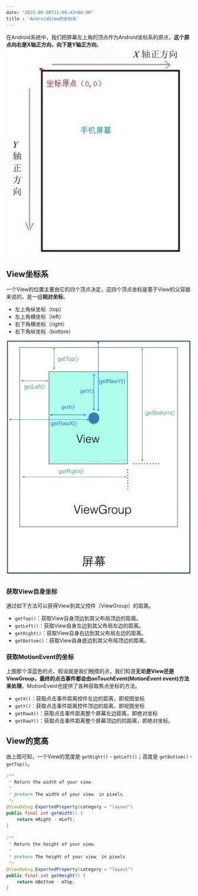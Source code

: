 ```yaml
---
date: "2025-09-08T11:08:43+08:00"
title : 'AndroidView的坐标系'
---
```


在Android系统中，我们把屏幕左上角的顶点作为Android坐标系的原点，**这个原点向右是X轴正方向，向下是Y轴正方向**。
![Android_Axis](./images/android_axis.png)

## View坐标系

 一个View的位置主要由它的四个顶点决定，这四个顶点坐标是基于View的父容器来说的，是一组**相对坐标**。

* 左上角纵坐标（top）
* 左上角横坐标（left）
* 右下角横坐标（right）
* 右下角纵坐标（bottom）

![view_axis](./images/view_axis.webp)

### 获取View自身坐标

通过如下方法可以获得View到其父控件（ViewGroup）的距离。

* `getTop()`：获取View自身顶边到其父布局顶边的距离。
* `getLeft()`：获取View自身左边到其父布局左边的距离。
* `getRight()`：获取View自身右边到其父布局左边的距离。
* `getBottom()`：获取View自身底边到其父布局顶边的距离。

### 获取MotionEvent的坐标

上图那个深蓝色的点，假设就是我们触摸的点，我们知道**无论是View还是ViewGroup，最终的点击事件都会由onTouchEvent(MotionEvent event)方法来处理**，MotionEvent也提供了各种获取焦点坐标的方法。

* `getX()`：获取点击事件距离控件左边的距离，即视图坐标
* `getY()`：获取点击事件距离控件顶边的距离，即视图坐标
* `getRawX()`：获取点击事件距离整个屏幕左边距离，即绝对坐标
* `getRawY()`：获取点击事件距离整个屏幕顶边的的距离，即绝对坐标。

## View的宽高

由上图可知，一个View的宽度是 `getRight()` - `getLeft()`；高度是 `getBottom()` - `getTop()`。

```java
/**  
 * Return the width of your view. 
 * 
 * @return The width of your view, in pixels.  
 */
@ViewDebug.ExportedProperty(category = "layout")  
public final int getWidth() {  
    return mRight - mLeft;  
}  
  
/**  
 * Return the height of your view. 
 * 
 * @return The height of your view, in pixels.  
 */
@ViewDebug.ExportedProperty(category = "layout")  
public final int getHeight() {  
    return mBottom - mTop;  
}
```
